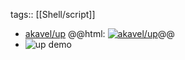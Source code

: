 tags:: [[Shell/script]]

- [akavel/up](https://github.com/akavel/up)
  @@html: <a href="https://github.com/akavel/up/"><img src="https://github-readme-stats-astronomer.vercel.app/api/pin/?username=akavel&repo=up&theme=tokyonight" alt="akavel/up"/></a>@@
- ![up demo](https://github.com/akavel/up/raw/master/up.gif)
